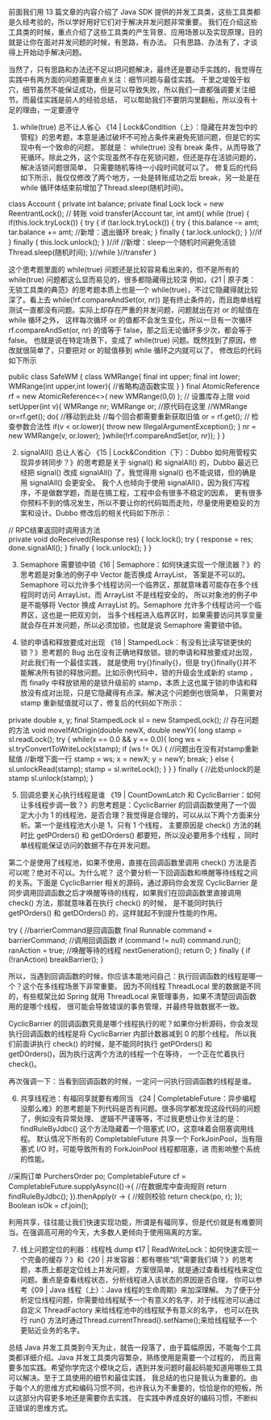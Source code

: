 前面我们用 13 篇文章的内容介绍了 Java SDK 提供的并发工具类，这些工具类都是久经考验的，所以学好用好它们对于解决并发问题非常重要。
我们在介绍这些工具类的时候，重点介绍了这些工具类的产生背景、应用场景以及实现原理，目的就是让你在面对并发问题的时候，有思路，有办法。
只有思路、办法有了，才谈得上开始动手解决问题。

当然了，只有思路和办法还不足以把问题解决，最终还是要动手实践的，我觉得在实践中有两方面的问题需要重点关注：细节问题与最佳实践。
千里之堤毁于蚁穴，细节虽然不能保证成功，但是可以导致失败，所以我们一直都强调要关注细节。而最佳实践是前人的经验总结，
可以帮助我们不要阴沟里翻船，所以没有十足的理由，一定要遵守

1. while(true) 总不让人省心
《14 | Lock&Condition（上）：隐藏在并发包中的管程》的思考题，本意是通过破坏不可抢占条件来避免死锁问题，但是它的实现中有一个致命的问题，
那就是： while(true) 没有 break 条件，从而导致了死循环。除此之外，这个实现虽然不存在死锁问题，但还是存在活锁问题的，解决活锁问题很简单，
只需要随机等待一小段时间就可以了。
修复后的代码如下所示，我仅仅修改了两个地方，一处是转账成功之后 break，另一处是在 while 循环体结束前增加了Thread.sleep(随机时间)。

class Account {
  private int balance;
  private final Lock lock
          = new ReentrantLock();
  // 转账
  void transfer(Account tar, int amt){
    while (true) {
      if(this.lock.tryLock()) {
        try {
          if (tar.lock.tryLock()) {
            try {
              this.balance -= amt;
              tar.balance += amt;
              //新增：退出循环
              break;
            } finally {
              tar.lock.unlock();
            }
          }//if
        } finally {
          this.lock.unlock();
        }
      }//if
      //新增：sleep一个随机时间避免活锁
      Thread.sleep(随机时间);
    }//while
  }//transfer
}

这个思考题里面的 while(true) 问题还是比较容易看出来的，但不是所有的 while(true) 问题都这么显而易见的，很多都隐藏得比较深
例如，《21 | 原子类：无锁工具类的典范》的思考题本质上也是一个 while(true)，不过它隐藏得就比较深了。看上去 while(!rf.compareAndSet(or, nr)) 
是有终止条件的，而且跑单线程测试一直都没有问题。实际上却存在严重的并发问题，问题就出在对 or 的赋值在 while 循环之外，
这样每次循环 or 的值都不会发生变化，所以一旦有一次循环 rf.compareAndSet(or, nr) 的值等于 false，那之后无论循环多少次，都会等于 false。
也就是说在特定场景下，变成了 while(true) 问题。既然找到了原因，修改就很简单了，只要把对 or 的赋值移到 while 循环之内就可以了，
修改后的代码如下所示

public class SafeWM {
  class WMRange{
    final int upper;
    final int lower;
    WMRange(int upper,int lower){
    //省略构造函数实现
    }
  }
  final AtomicReference<WMRange>
    rf = new AtomicReference<>(
      new WMRange(0,0)
    );
  // 设置库存上限
  void setUpper(int v){
    WMRange nr;
    WMRange or;
    //原代码在这里
    //WMRange or=rf.get();
    do{
      //移动到此处
      //每个回合都需要重新获取旧值
      or = rf.get();
      // 检查参数合法性
      if(v < or.lower){
        throw new IllegalArgumentException();
      }
      nr = new
        WMRange(v, or.lower);
    }while(!rf.compareAndSet(or, nr));
  }
}


2. signalAll() 总让人省心
《15 | Lock&Condition（下）：Dubbo 如何用管程实现异步转同步？》的思考题是关于 signal() 和 signalAll() 的，Dubbo 
最近已经把 signal() 改成 signalAll() 了，我觉得用 signal() 也不能说错，但的确是用 signalAll() 会更安全。
我个人也倾向于使用 signalAll()，因为我们写程序，不是做数学题，而是在搞工程，工程中会有很多不稳定的因素，
更有很多你预料不到的情况发生，所以不要让你的代码铤而走险，尽量使用更稳妥的方案和设计。Dubbo 修改后的相关代码如下所示：

// RPC结果返回时调用该方法   
private void doReceived(Response res) {
  lock.lock();
  try {
    response = res;
    done.signalAll();
  } finally {
    lock.unlock();
  }
}

3. Semaphore 需要锁中锁《16 | Semaphore：如何快速实现一个限流器？》的思考题是对象池的例子中 Vector 能否换成 ArrayList，
答案是不可以的。Semaphore 可以允许多个线程访问一个临界区，那就意味着可能存在多个线程同时访问 ArrayList，而 ArrayList 不是线程安全的，
所以对象池的例子中是不能够将 Vector 换成 ArrayList 的。Semaphore 允许多个线程访问一个临界区，这也是一把双刃剑，
当多个线程进入临界区时，如果需要访问共享变量就会存在并发问题，所以必须加锁，也就是说 Semaphore 需要锁中锁。

4. 锁的申请和释放要成对出现
《18 | StampedLock：有没有比读写锁更快的锁？》思考题的 Bug 出在没有正确地释放锁。锁的申请和释放要成对出现，对此我们有一个最佳实践，
就是使用 try{}finally{}，但是 try{}finally{}并不能解决所有锁的释放问题。比如示例代码中，锁的升级会生成新的 stamp ，
而 finally 中释放锁用的是锁升级前的 stamp，本质上这也属于锁的申请和释放没有成对出现，只是它隐藏得有点深。解决这个问题倒也很简单，
只需要对 stamp 重新赋值就可以了，修复后的代码如下所示：

private double x, y;
final StampedLock sl = new StampedLock();
// 存在问题的方法
void moveIfAtOrigin(double newX, double newY){
 long stamp = sl.readLock();
 try {
  while(x == 0.0 && y == 0.0){
    long ws = sl.tryConvertToWriteLock(stamp);
    if (ws != 0L) {
      //问题出在没有对stamp重新赋值
      //新增下面一行
      stamp = ws;
      x = newX;
      y = newY;
      break;
    } else {
      sl.unlockRead(stamp);
      stamp = sl.writeLock();
    }
  }
 } finally {
  //此处unlock的是stamp
  sl.unlock(stamp);
}


5. 回调总要关心执行线程是谁
《19 | CountDownLatch 和 CyclicBarrier：如何让多线程步调一致？》的思考题是：CyclicBarrier 
的回调函数使用了一个固定大小为 1 的线程池，是否合理？我觉得是合理的，可以从以下两个方面来分析。第一个是线程池大小是 1，只有 1 个线程，
主要原因是 check() 方法的耗时比 getPOrders() 和 getDOrders() 都要短，所以没必要用多个线程
，同时单线程能保证访问的数据不存在并发问题。

第二个是使用了线程池，如果不使用，直接在回调函数里调用 check() 方法是否可以呢？绝对不可以。为什么呢？
这个要分析一下回调函数和唤醒等待线程之间的关系。下面是 CyclicBarrier 相关的源码，通过源码你会发现 CyclicBarrier 
是同步调用回调函数之后才唤醒等待的线程，如果我们在回调函数里直接调用 check() 方法，那就意味着在执行 check() 的时候，
是不能同时执行 getPOrders() 和 getDOrders() 的，这样就起不到提升性能的作用。


try {
  //barrierCommand是回调函数
  final Runnable command = barrierCommand;
  //调用回调函数
  if (command != null)
  command.run();
  ranAction = true;
  //唤醒等待的线程
  nextGeneration();
  return 0;
} finally {
  if (!ranAction)
  breakBarrier();
}

所以，当遇到回调函数的时候，你应该本能地问自己：执行回调函数的线程是哪一个？这个在多线程场景下非常重要。
因为不同线程 ThreadLocal 里的数据是不同的，有些框架比如 Spring 就用 ThreadLocal 来管理事务，如果不清楚回调函数用的是哪个线程，
很可能会导致错误的事务管理，并最终导致数据不一致。

CyclicBarrier 的回调函数究竟是哪个线程执行的呢？如果你分析源码，你会发现执行回调函数的线程是将 CyclicBarrier 内部计数器减到 0 的那个线程。
所以我们前面讲执行 check() 的时候，是不能同时执行 getPOrders() 和 getDOrders()，因为执行这两个方法的线程一个在等待，
一个正在忙着执行 check()。

再次强调一下：当看到回调函数的时候，一定问一问执行回调函数的线程是谁。


6. 共享线程池：有福同享就要有难同当
《24 | CompletableFuture：异步编程没那么难》的思考题是下列代码是否有问题。很多同学都发现这段代码的问题了，例如没有异常处理、
逻辑不严谨等等，不过我更想让你关注的是：findRuleByJdbc() 这个方法隐藏着一个阻塞式 I/O，这意味着会阻塞调用线程。
默认情况下所有的 CompletableFuture 共享一个 ForkJoinPool，当有阻塞式 I/O 时，可能导致所有的 ForkJoinPool 线程都阻塞，进
而影响整个系统的性能。

//采购订单
PurchersOrder po;
CompletableFuture<Boolean> cf = 
  CompletableFuture.supplyAsync(()->{
    //在数据库中查询规则
    return findRuleByJdbc();
  }).thenApply(r -> {
    //规则校验
    return check(po, r);
});
Boolean isOk = cf.join();

利用共享，往往能让我们快速实现功能，所谓是有福同享，但是代价就是有难要同当。在强调高可用的今天，大多数人更倾向于使用隔离的方案。

7. 线上问题定位的利器：线程栈 dump
《17 | ReadWriteLock：如何快速实现一个完备的缓存？》和《20 | 并发容器：都有哪些“坑”需要我们填？》的思考题，本质上都是定位线上并发问题，
方案很简单，就是通过查看线程栈来定位问题。重点是查看线程状态，分析线程进入该状态的原因是否合理，
你可以参考《09 | Java 线程（上）：Java 线程的生命周期》来加深理解。
为了便于分析定位线程问题，你需要给线程赋予一个有意义的名字，对于线程池可以通过自定义 ThreadFactory 来给线程池中的线程赋予有意义的名字，
也可以在执行 run() 方法时通过Thread.currentThread().setName();来给线程赋予一个更贴近业务的名字。

总结
Java 并发工具类到今天为止，就告一段落了，由于篇幅原因，不能每个工具类都详细介绍。Java 并发工具类内容繁杂，熟练使用是需要一个过程的，
而且需要多加实践。希望你学完这个模块之后，遇到并发问题时最起码能知道用哪些工具可以解决。至于工具使用的细节和最佳实践，
我总结的也只是我认为重要的。由于每个人的思维方式和编码习惯不同，也许我认为不重要的，恰恰是你的短板，所以这部分内容更多地还是需要你去实践，
在实践中养成良好的编码习惯，不断纠正错误的思维方式。